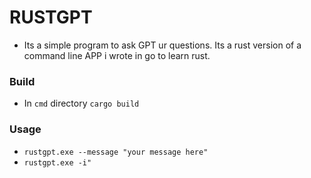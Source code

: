 # RUSTGPT
 - Its a simple program to ask GPT ur questions. Its a rust version of a command line APP i wrote in go to learn rust.

### Build 
 - In `cmd` directory `cargo build`

### Usage
 - `rustgpt.exe --message "your message here"` 
 - `rustgpt.exe -i"`